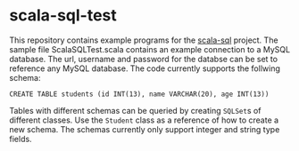 # scala-sql-test
This repository contains example programs for the [scala-sql](https://github.com/danield9tqh/scala-sql) project. The sample file ScalaSQLTest.scala contains an example connection to a MySQL database. The url, username and password for the databse can be set to reference any MySQL database. The code currently supports the follwing schema:

`CREATE TABLE students (id INT(13), name VARCHAR(20), age INT(13))`

Tables with different schemas can be queried by creating `SQLSet`s of different classes. Use the `Student` class as a reference of how to create a new schema. The schemas currently only support integer and string type fields.
